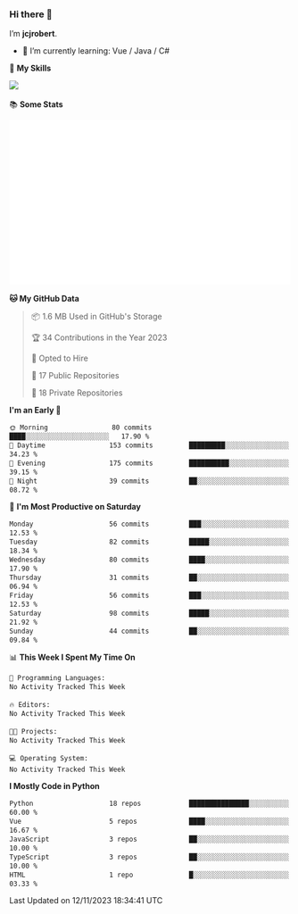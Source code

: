 ### Hi there 👋

I’m **jcjrobert**.

- 🌱 I’m currently learning: Vue / Java / C#

🌟 **My Skills**

![](https://img.shields.io/badge/-Python-3e74a2?style=flat-square&logo=Python&logoColor=fff)

📚 **Some Stats**

![](https://github.com/jcjrobert/github-stats/blob/master/generated/overview.svg)

<!--START_SECTION:waka-->
**🐱 My GitHub Data** 

> 📦 1.6 MB Used in GitHub's Storage 
 > 
> 🏆 34 Contributions in the Year 2023
 > 
> 💼 Opted to Hire
 > 
> 📜 17 Public Repositories 
 > 
> 🔑 18 Private Repositories 
 > 
**I'm an Early 🐤** 

```text
🌞 Morning                80 commits          ████░░░░░░░░░░░░░░░░░░░░░   17.90 % 
🌆 Daytime                153 commits         █████████░░░░░░░░░░░░░░░░   34.23 % 
🌃 Evening                175 commits         ██████████░░░░░░░░░░░░░░░   39.15 % 
🌙 Night                  39 commits          ██░░░░░░░░░░░░░░░░░░░░░░░   08.72 % 
```
📅 **I'm Most Productive on Saturday** 

```text
Monday                   56 commits          ███░░░░░░░░░░░░░░░░░░░░░░   12.53 % 
Tuesday                  82 commits          █████░░░░░░░░░░░░░░░░░░░░   18.34 % 
Wednesday                80 commits          ████░░░░░░░░░░░░░░░░░░░░░   17.90 % 
Thursday                 31 commits          ██░░░░░░░░░░░░░░░░░░░░░░░   06.94 % 
Friday                   56 commits          ███░░░░░░░░░░░░░░░░░░░░░░   12.53 % 
Saturday                 98 commits          █████░░░░░░░░░░░░░░░░░░░░   21.92 % 
Sunday                   44 commits          ██░░░░░░░░░░░░░░░░░░░░░░░   09.84 % 
```


📊 **This Week I Spent My Time On** 

```text
💬 Programming Languages: 
No Activity Tracked This Week

🔥 Editors: 
No Activity Tracked This Week

🐱‍💻 Projects: 
No Activity Tracked This Week

💻 Operating System: 
No Activity Tracked This Week
```

**I Mostly Code in Python** 

```text
Python                   18 repos            ███████████████░░░░░░░░░░   60.00 % 
Vue                      5 repos             ████░░░░░░░░░░░░░░░░░░░░░   16.67 % 
JavaScript               3 repos             ██░░░░░░░░░░░░░░░░░░░░░░░   10.00 % 
TypeScript               3 repos             ██░░░░░░░░░░░░░░░░░░░░░░░   10.00 % 
HTML                     1 repo              █░░░░░░░░░░░░░░░░░░░░░░░░   03.33 % 
```




 Last Updated on 12/11/2023 18:34:41 UTC
<!--END_SECTION:waka-->
